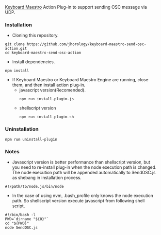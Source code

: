 [Keyboard Maestro](http://www.keyboardmaestro.com) Action Plug-in to support sending OSC message via UDP.

### Installation
- Cloning this repository.
```shellscript
git clone https://github.com/jhorology/keyboard-maestro-send-osc-action.git
cd keyboard-maestro-send-osc-action
```
- Install dependencies.
```shellscript
npm install
```
- If Keyboard Maestro or Keyboard Maestro Engine are running, close them, and then install action plug-in.
  - javascript version(Recomended).
    ```shellscript
    npm run install-plugin-js
    ```
  - shellscript version
    ```shellscript
    npm run install-plugin-sh
    ```

### Uninstallation
```shellscript
npm run uninstall-plugin
```

### Notes
- Javascript version is better performance than shellscript version, but you need to re-install plug-in when the node execution path is changed. The node execution path will be appended automatically to SendOSC.js as shebang in installation process.
```shellscript
#!/path/to/node.js/bin/node
```
- In the case of using nvm, .bash_profile only knows the node execution path. So shellscript version execute javascript from following shell script.
```shellscript
#!/bin/bash -l
PWD=`dirname "${0}"`
cd "${PWD}"
node SendOSC.js
```
